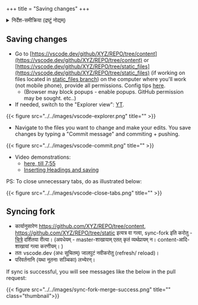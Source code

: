 +++
title = "Saving changes"
+++
<details><summary>निर्देश-समीक्रिया (द्रष्टुं नोद्यम्)</summary>

- अधः _XYZ_ इति यद् अस्ति, तस्य स्थाने स्वीयं github-नाम प्रयुङ्क्ताम्। (Below, replace _'XYZ'_ with your github username.)
  - अथवैतत् प्रयुज्यतां यन्त्रम्: <input id="input_githubUserId" value="XYZ"></input><input id="input_repo" value="REPO"></input><button id="transformId" onclick="handleTransformIdBtnClick();">पाठम् परिवर्तय!!</button>
- Back to [Git workflow](/groups/dyuganga/projects/text/git-workflow/)
</details>

## Saving changes
- Go to [https://vscode.dev/github/XYZ/REPO/tree/content](https://vscode.dev/github/XYZ/REPO/tree/content) or [https://vscode.dev/github/XYZ/REPO/tree/static_files](https://vscode.dev/github/XYZ/REPO/tree/static_files) (if working on files located in [static_files branch](https://github.com/XYZ/REPO/tree/static_files)) on the computer where you'll work (not mobile phone), provide all permissions. Config tips [here](vscode).
  - (Browser may block popups - enable popups. GitHub permission may be sought. etc..)
- If needed, switch to the "Explorer view": [YT](https://youtu.be/6n22TxXi_yQ?t=558).

{{< figure src="../../images/vscode-explorer.png" title="" >}}

- Navigate to the files you want to change and make your edits. You save changes by typing a "Commit message" and commiting + pushing.

{{< figure src="../../images/vscode-commit.png" title="" >}}
- Video demonstrations:
  - [here, till 7:55](https://youtu.be/yKLyfqL0A4M?t=462)
  - [Inserting Headings and saving](https://www.youtube.com/watch?v=BlOavkB2ooU)

PS: To close unnecessary tabs, do as illustrated below:

{{< figure src="../../images/vscode-close-tabs.png" title="" >}}


## Syncing fork
- कार्यानुसारेण https://github.com/XYZ/REPO/tree/content, https://github.com/XYZ/REPO/tree/static इत्यत्र वा गत्वा, sync-fork इति करोतु - [चित्रे](https://youtu.be/yKLyfqL0A4M?t=462) दर्शितया रीत्या। (अवधेयम् - master-शाखायाम् एतत् कृतं व्यर्थप्रायम् न। content-आदि-शाखायां गत्वा करणीयम्। )
- ततः vscode.dev (अधः सूचितम्) जालपुटं नवीकरोतु (refresh/ reload)।
- परिवर्तनानि (यथा नूतनाः सञ्चिका) लभ्येरन्।

If sync is successful, you will see messages like the below in the pull request:

{{< figure src="../../images/sync-fork-merge-success.png" title="" class="thumbnail">}}

<script src="../../contribution-page-customizer.js"></script>